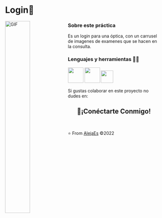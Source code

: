 <h1>Login🚀</h1>
    <img align="left" width="40%" alt="GIF" src="https://cdn.dribbble.com/users/2234430/screenshots/8587843/media/5a7b6b3be7edd17ae98a25d010277e62.gif" />
    
<h3>Sobre este práctica</h3> 
<p>Es un login para una óptica, con un carrusel de imagenes de examenes que se hacen en la consulta.</p> 

<h3>Lenguajes y herramientas 👩‍💻</h3>

<code><img height="50" src="https://upload.wikimedia.org/wikipedia/commons/thumb/6/61/HTML5_logo_and_wordmark.svg/1024px-HTML5_logo_and_wordmark.svg.png"></code>
<code><img height="50" src="https://upload.wikimedia.org/wikipedia/commons/thumb/d/d5/CSS3_logo_and_wordmark.svg/544px-CSS3_logo_and_wordmark.svg.png"></code>
<code><img height="40" src="https://upload.wikimedia.org/wikipedia/commons/thumb/b/b2/Bootstrap_logo.svg/512px-Bootstrap_logo.svg.png"></code>
<br>
<p>Si gustas colaborar en este proyecto no dudes en:</p>  
<h2 align="center">🚀¡Conéctarte Conmigo!</h2>  
<br>

⭐️ From [AlejaEs](https://github.com/AlejaEs)  &copy;2022
